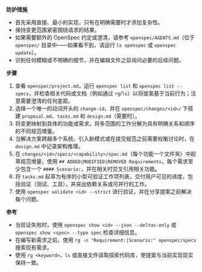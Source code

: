 **防护措施**
- 首先采用直接、最小的实现，只有在明确需要时才添加复杂性。
- 保持变更范围紧密围绕请求的结果。
- 如果需要额外的 OpenSpec 约定或澄清，请参考 `openspec/AGENTS.md`（位于 `openspec/` 目录中——如果看不到，请运行 `ls openspec` 或 `openspec update`）。
- 识别任何模糊或不明确的细节，并在编辑文件之前询问必要的后续问题。

**步骤**
1. 查看 `openspec/project.md`，运行 `openspec list` 和 `openspec list --specs`，并检查相关代码或文档（例如通过 `rg`/`ls`）以将提案基于当前行为；注意需要澄清的任何差距。
2. 选择一个唯一的动词开头的 `change-id`，并在 `openspec/changes/<id>/` 下搭建 `proposal.md`、`tasks.md` 和 `design.md`（需要时）。
3. 将变更映射到具体的功能或需求，将多范围的工作分解为具有明确关系和顺序的不同规范增量。
4. 当解决方案跨越多个系统、引入新模式或在提交规范之前需要权衡讨论时，在 `design.md` 中记录架构推理。
5. 在 `changes/<id>/specs/<capability>/spec.md`（每个功能一个文件夹）中起草规范增量，使用 `## ADDED|MODIFIED|REMOVED Requirements`，每个需求至少包含一个 `#### Scenario:`，并在相关时交叉引用相关功能。
6. 将 `tasks.md` 起草为有序的小型可验证工作项列表，交付用户可见的进度，包括验证（测试、工具），并突出依赖关系或可并行的工作。
7. 使用 `openspec validate <id> --strict` 进行验证，并在分享提案之前解决每个问题。

**参考**
- 当验证失败时，使用 `openspec show <id> --json --deltas-only` 或 `openspec show <spec> --type spec` 检查详细信息。
- 在编写新需求之前，使用 `rg -n "Requirement:|Scenario:" openspec/specs` 搜索现有需求。
- 使用 `rg <keyword>`、`ls` 或直接文件读取探索代码库，使提案与当前实现现实保持一致。

